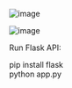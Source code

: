 ![image](https://github.com/user-attachments/assets/9701a52d-86a9-4b0a-b590-7ec2e144fc8e)

![image](https://github.com/user-attachments/assets/dcb72ece-60cd-4e4e-8db8-604cbad8c567)

Run Flask API:

pip install flask <br />
python app.py
